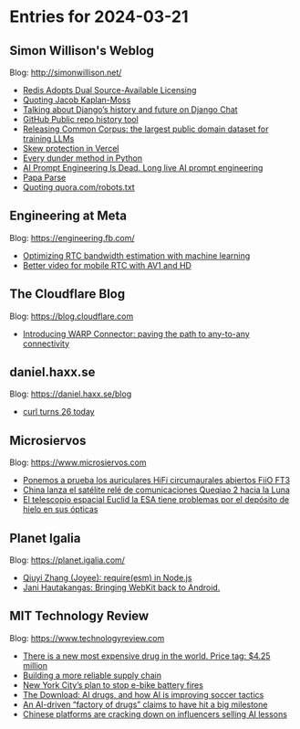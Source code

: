 # Entries for 2024-03-21
## Simon Willison's Weblog 
Blog: http://simonwillison.net/ 

- [Redis Adopts Dual Source-Available Licensing](https://simonwillison.net/2024/Mar/21/redis-adopts-dual-source-available-licensing/#atom-everything)
- [Quoting Jacob Kaplan-Moss](https://simonwillison.net/2024/Mar/21/jacob-kaplan-moss/#atom-everything)
- [Talking about Django’s history and future on Django Chat](https://simonwillison.net/2024/Mar/21/django-history-and-future/#atom-everything)
- [GitHub Public repo history tool](https://simonwillison.net/2024/Mar/20/github-public-repo-history/#atom-everything)
- [Releasing Common Corpus: the largest public domain dataset for training LLMs](https://simonwillison.net/2024/Mar/20/releasing-common-corpus/#atom-everything)
- [Skew protection in Vercel](https://simonwillison.net/2024/Mar/20/skew-protection-in-vercel/#atom-everything)
- [Every dunder method in Python](https://simonwillison.net/2024/Mar/20/every-dunder-method-in-python/#atom-everything)
- [AI Prompt Engineering Is Dead. Long live AI prompt engineering](https://simonwillison.net/2024/Mar/20/prompt-engineering/#atom-everything)
- [Papa Parse](https://simonwillison.net/2024/Mar/20/papa-parse/#atom-everything)
- [Quoting quora.com/robots.txt](https://simonwillison.net/2024/Mar/19/quora-robots/#atom-everything)
## Engineering at Meta 
Blog: https://engineering.fb.com/ 

- [Optimizing RTC bandwidth estimation with machine learning](https://engineering.fb.com/2024/03/20/networking-traffic/optimizing-rtc-bandwidth-estimation-machine-learning/)
- [Better video for mobile RTC with AV1 and HD](https://engineering.fb.com/2024/03/20/video-engineering/mobile-rtc-video-av1-hd/)
##  The Cloudflare Blog  
Blog: https://blog.cloudflare.com 

- [Introducing WARP Connector: paving the path to any-to-any connectivity](https://blog.cloudflare.com/introducing-warp-connector-paving-the-path-to-any-to-any-connectivity-2)
## daniel.haxx.se 
Blog: https://daniel.haxx.se/blog 

- [curl turns 26 today](https://daniel.haxx.se/blog/2024/03/20/curl-turns-26-today/)
## Microsiervos 
Blog: https://www.microsiervos.com 

- [Ponemos a prueba los auriculares HiFi circumaurales abiertos FiiO FT3](https://www.microsiervos.com/archivo/gadgets/prueba-fiio-ft3.html)
- [China lanza el satélite relé de comunicaciones Queqiao 2 hacia la Luna](https://www.microsiervos.com/archivo/espacio/china-lanza-satelite-rele-comunicaciones-queqiao-2-luna.html)
- [El telescopio espacial Euclid la ESA tiene problemas por el depósito de hielo en sus ópticas](https://www.microsiervos.com/archivo/espacio/esa-hielo-opticas-telescopio-euclid.html)
## Planet Igalia 
Blog: https://planet.igalia.com/ 

- [Qiuyi Zhang (Joyee): require(esm) in Node.js](https://joyeecheung.github.io/blog/2024/03/18/require-esm-in-node-js/)
- [Jani Hautakangas: Bringing WebKit back to Android.](https://blogs.igalia.com/jani/bringing-webkit-back-to-android/)
## MIT Technology Review 
Blog: https://www.technologyreview.com 

- [There is a new most expensive drug in the world. Price tag: $4.25 million](https://www.technologyreview.com/2024/03/20/1089996/there-is-a-new-most-expensive-drug-in-the-world-price-tag-4-25-million/)
- [Building a more reliable supply chain](https://www.technologyreview.com/2024/03/20/1089970/building-a-more-reliable-supply-chain/)
- [New York City’s plan to stop e-bike battery fires](https://www.technologyreview.com/2024/03/20/1089960/battery-swap-ebike-fires/)
- [The Download: AI drugs, and how AI is improving soccer tactics](https://www.technologyreview.com/2024/03/20/1089956/the-download-ai-drugs-and-how-ai-is-improving-soccer-tactics/)
- [An AI-driven “factory of drugs” claims to have hit a big milestone](https://www.technologyreview.com/2024/03/20/1089939/a-wave-of-drugs-dreamed-up-by-ai-is-on-its-way/)
- [Chinese platforms are cracking down on influencers selling AI lessons](https://www.technologyreview.com/2024/03/20/1089950/ai-influencer-douyin-wechat-suspension/)
